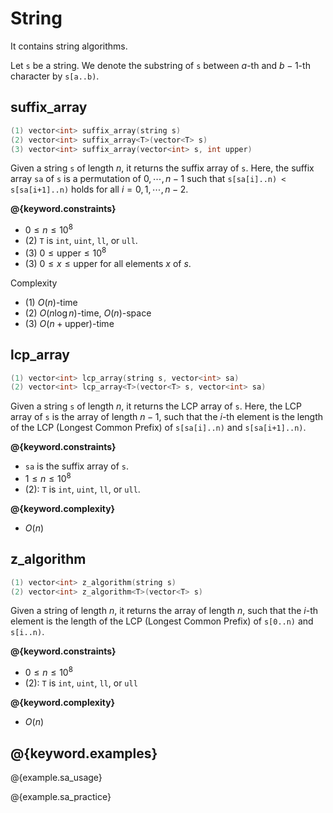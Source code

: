# String

It contains string algorithms.

Let `s` be a string.
We denote the substring of `s` between $a$-th and $b - 1$-th character by `s[a..b)`.

## suffix_array

```cpp
(1) vector<int> suffix_array(string s)
(2) vector<int> suffix_array<T>(vector<T> s)
(3) vector<int> suffix_array(vector<int> s, int upper)
```

Given a string `s` of length $n$, it returns the suffix array of `s`.
Here, the suffix array `sa` of `s` is a permutation of $0, \cdots, n-1$ such that `s[sa[i]..n) < s[sa[i+1]..n)` holds for all $i = 0,1, \cdots ,n-2$.

**@{keyword.constraints}**

- $0 \leq n \leq 10^8$
- (2) `T` is `int`, `uint`, `ll`, or `ull`.
- (3) $0 \leq \mathrm{upper} \leq 10^8$
- (3) $0 \leq x \leq \mathrm{upper}$ for all elements $x$ of $s$.

Complexity

- (1) $O(n)$-time
- (2) $O(n \log n)$-time, $O(n)$-space
- (3) $O(n + \mathrm{upper})$-time

## lcp_array

```cpp
(1) vector<int> lcp_array(string s, vector<int> sa)
(2) vector<int> lcp_array<T>(vector<T> s, vector<int> sa)
```

Given a string `s` of length $n$, it returns the LCP array of `s`.
Here, the LCP array of `s` is the array of length $n-1$, such that the $i$-th element is the length of the LCP (Longest Common Prefix) of `s[sa[i]..n)` and `s[sa[i+1]..n)`.

**@{keyword.constraints}**

- `sa` is the suffix array of `s`.
- $1 \leq n \leq 10^8$
- (2): `T` is `int`, `uint`, `ll`, or `ull`.

**@{keyword.complexity}**

- $O(n)$

## z_algorithm

```cpp
(1) vector<int> z_algorithm(string s)
(2) vector<int> z_algorithm<T>(vector<T> s)
```

Given a string of length $n$, it returns the array of length $n$, such that the $i$-th element is the length of the LCP (Longest Common Prefix) of `s[0..n)` and `s[i..n)`.

**@{keyword.constraints}**

- $0 \leq n \leq 10^8$
- (2): `T` is `int`, `uint`, `ll`, or `ull`

**@{keyword.complexity}**

- $O(n)$

## @{keyword.examples}

@{example.sa_usage}

@{example.sa_practice}
